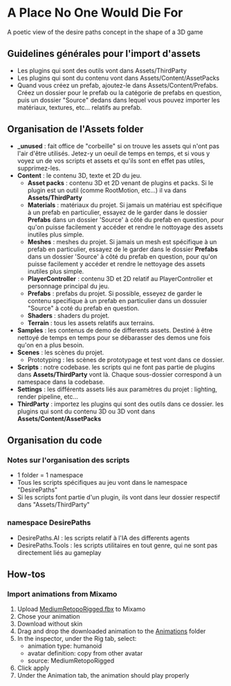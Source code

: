 # A Place No One Would Die For

A poetic view of the desire paths concept in the shape of a 3D game

## Guidelines générales pour l'import d'assets

- Les plugins qui sont des outils vont dans Assets/ThirdParty
- Les plugins qui sont du contenu vont dans Assets/Content/AssetPacks
- Quand vous créez un prefab, ajoutez-le dans Assets/Content/Prefabs. Créez un dossier pour le prefab ou la catégorie de prefabs en question, puis un dossier "Source" dedans dans lequel vous pouvez importer les matériaux, textures, etc... relatifs au prefab.

## Organisation de l'Assets folder

- **\_unused** : fait office de "corbeille" si on trouve les assets qui n'ont pas l'air d'être utilisés. Jetez-y un oeuil de temps en temps, et si vous y voyez un de vos scripts et assets et qu'ils sont en effet pas utiles, supprimez-les.
- **Content** : le contenu 3D, texte et 2D du jeu.
  - **Asset packs** : contenu 3D et 2D venant de plugins et packs. Si le plugin est un outil (comme RootMotion, etc...) il va dans **Assets/ThirdParty**
  - **Materials** : matériaux du projet. Si jamais un matériau est spécifique à un prefab en particulier, essayez de le garder dans le dossier **Prefabs** dans un dossier 'Source' à côté du prefab en question, pour qu'on puisse facilement y accéder et rendre le nottoyage des assets inutiles plus simple.
  - **Meshes** : meshes du projet. Si jamais un mesh est spécifique à un prefab en particulier, essayez de le garder dans le dossier **Prefabs** dans un dossier 'Source' à côté du prefab en question, pour qu'on puisse facilement y accéder et rendre le nettoyage des assets inutiles plus simple.
  - **PlayerController** : contenu 3D et 2D relatif au PlayerController et personnage principal du jeu.
  - **Prefabs** : prefabs du projet. Si possible, esseyez de garder le contenu specifique à un prefab en particulier dans un dossuier "Source" à coté du prefab en question.
  - **Shaders** : shaders du projet.
  - **Terrain** : tous les assets relatifs aux terrains.
- **Samples** : les contenus de demo de differents assets. Destiné à être nettoyé de temps en temps pour se débarasser des demos une fois qu'on en a plus besoin.
- **Scenes** : les scènes du projet.
  - Prototyping : les scènes de prototypage et test vont dans ce dossier.
- **Scripts** : notre codebase. les scripts qui ne font pas partie de plugins dans **Assets/ThirdParty** vont là. Chaque sous-dossier correspond à un namespace dans la codebase.
- **Settings** : les différents assets liés aux paramètres du projet : lighting, render pipeline, etc...
- **ThirdParty** : importez les plugins qui sont des outils dans ce dossier. les plugins qui sont du contenu 3D ou 3D vont dans **Assets/Content/AssetPacks**

## Organisation du code

### Notes sur l'organisation des scripts

- 1 folder = 1 namespace
- Tous les scripts spécifiques au jeu vont dans le namespace "DesirePaths"
- Si les scripts font partie d'un plugin, ils vont dans leur dossier respectif dans "Assets/ThirdParty"

### namespace DesirePaths

- DesirePaths.AI : les scripts relatif à l'IA des differents agents
- DesirePaths.Tools : les scripts utilitaires en tout genre, qui ne sont pas directement liés au gameplay

## How-tos

### Import animations from Mixamo

1. Upload [MediumRetopoRigged.fbx](./Assets/Content/Meshes/Controller/MediumRetopoRigged.fbx) to Mixamo
2. Chose your animation
3. Download without skin
4. Drag and drop the downloaded animation to the [Animations](./Assets/Content/Animations/) folder
5. In the inspector, under the Rig tab, select:
   - animation type: humanoid
   - avatar definition: copy from other avatar
   - source: MediumRetopoRigged
6. Click apply
7. Under the Animation tab, the animation should play properly
